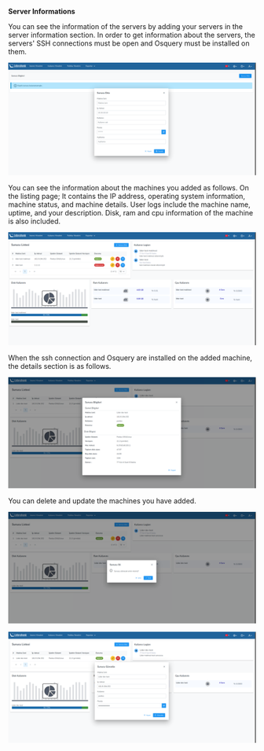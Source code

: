 **Server Informations**

You can see the information of the servers by adding your servers in the server information section. In order to get information about the servers, the servers' SSH connections must be open and Osquery must be installed on them.

[![Sunucu Bilgileri](../images/serverInformations/serverInformationAccess.png)](../images/serverInformations/serverInformationAccess.png)

You can see the information about the machines you added as follows. On the listing page; It contains the IP address, operating system information, machine status, and machine details. User logs include the machine name, uptime, and your description. Disk, ram and cpu information of the machine is also included.

[![Sunucu Bilgileri List](../images/serverInformations/serverInformationsList.png)](../images/serverInformations/serverInformationsList.png)

When the ssh connection and Osquery are installed on the added machine, the details section is as follows.

[![Sunucu Bilgileri Detail](../images/serverInformations/serverInformationDetail.png)](../images/serverInformations/serverInformationDetail.png)

You can delete and update the machines you have added.

[![Sunucu Bilgileri Delete](../images/serverInformations/serverInformationDelete.png)](../images/serverInformations/serverInformationDelete.png)

[![Sunucu Bilgileri Update](../images/serverInformations/serverInformationUpdate.png)](../images/serverInformations/serverInformationUpdate.png)